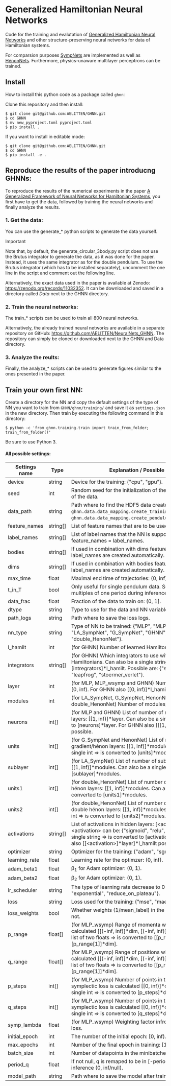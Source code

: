 # Generalized Hamiltonian Neural Networks

Code for the training and evalutation of [Generalized Hamiltonian Neural Networks](https://papers.ssrn.com/sol3/papers.cfm?abstract_id=4555181) and other structure-preserving neural networks for data of Hamiltonian systems.

For comparsion purposes [SympNets](https://arxiv.org/abs/2001.03750) are implemented
as well as [HénonNets](https://arxiv.org/abs/2007.04496).
Furthermore, physics-unaware multilayer perceptrons can be trained.

## Install

How to install this python code as a package called `ghnn`:

Clone this repository and then install:
```shell
$ git clone git@github.com:AELITTEN/GHNN.git
$ cd GHNN
$ mv new_pyproject.toml pyproject.toml
$ pip install .
```

If you want to install in editable mode:
```shell
$ git clone git@github.com:AELITTEN/GHNN.git
$ cd GHNN
$ pip install -e .
```

## Reproduce the results of the paper introducng GHNNs:

To reproduce the results of the numerical experiments in the paper [A Generalized
Framework of Neural Networks for Hamiltonian Systems](https://papers.ssrn.com/sol3/papers.cfm?abstract_id=4555181),
you first have to get the data, followed by training the neural networks and finally analyze the results.

### 1. Get the data:
You can use the generate_\* python scripts to generate the data yourself.

> [!IMPORTANT]
> Note that, by default, the generate\_circular\_3body.py script does not use the
> Brutus integrator to generate the data, as it was done for the paper. Instead, it uses the same
> integrator as for the double pendulum. To use the Brutus integrator (which has to be installed
> separately), uncomment the one line in the script and comment out the following line.

Alternatively, the exact data used in the paper is available at Zenodo: https://zenodo.org/records/11032352.
It can be downloaded and saved in a directory called _Data_ next to the GHNN directory.

### 2. Train the neural networks:
The train_\* scripts can be used to train all 800 neural networks.

Alternatively, the already trained neural networks are available in a separate repository on GitHub: https://github.com/AELITTEN/NeuralNets_GHNN.
The repository can simply be cloned or downloaded next to the GHNN and Data directory.

### 3. Analyze the reults:
Finally, the analyze_\* scripts can be used to generate figures similar to the ones presented in the paper.

## Train your own first NN:

Create a directory for the NN and copy the default settings of the type of NN you want to train
from `GHNN/ghnn/training/` and save it as `settings.json` in the new directory. Then train by
executing the following command in this directory:
```shell
$ python -c 'from ghnn.training.train import train_from_folder; train_from_folder()'
```
Be sure to use Python 3.

#### All possible settings:

Settings name   | Type      | Explanation / Possible setting
----------------| --------- | ------------------------------
device          | string    | Device for the training: {"cpu", "gpu"}.
seed            | int       | Random seed for the initialization of the weights and shuffling of the data.
data\_path      | string    | Path where to find the HDF5 data created by `ghnn.data.data_mapping.create_training_dataframe` or `ghnn.data.data_mapping.create_pendulum_training_dataframe`.
feature\_names  | string[]  | List of feature names that are to be used as input to the NN.
label\_names    | string[]  | List of label names that the NN is supposed to output. Usually feature\_names = label\_names.
bodies          | string[]  | If used in combination with dims feature\_names and label\_names are created automatically.
dims            | string[]  | If used in combination with bodies feature\_names and label\_names are created automatically.
max\_time       | float     | Maximal end time of trajectories: (0, inf).
t\_in\_T        | bool      | Only useful for single pendulum data. Scales the time to multiples of one period during inference.
data\_frac      | float     | Fraction of the data to train on: (0, 1].
dtype           | string    | Type to use for the data and NN variables: {"float", "double"}.
path\_logs      | string    | Path where to save the loss logs.
nn\_type        | string    | Type of NN to be trained: {"MLP", "MLP\_wsymp", "LA\_SympNet", "G\_SympNet", "GHNN", "HenonNet" or "double\_HenonNet"}.
l\_hamilt       | int       | (for GHNN) Number of learned Hamiltonians.
integrators     | string[]  | (for GHNN) Which integrators to use with the learned Hamiltonians. Can also be a single string ⇒ is converted to [intregrators]\*l\_hamilt. Possible are: {"symp\_euler", "leapfrog", "stoermer\_verlet"}.
layer           | int       | (for MLP, MLP\_wsymp and GHNN) Number of hidden layers: [0, inf). For GHNN also [[0, inf)]\*l\_hamilt possible.
modules         | int       | (for LA\_SympNet, G\_SympNet, HenonNet and double\_HenonNet) Number of modules/hénon layer: [0, inf).
neurons         | int[]     | (for MLP and GHNN) List of number of neurons in all hidden layers: [[1, inf)]\*layer. Can also be a single int ⇒ is converted to [neurons]\*layer. For GHNN also [[[1, inf)]\*layer]\*l\_hamilt possible.
units           | int[]     | (for G\_SympNet and HenonNet) List of number of units in gradient/hénon layers: [[1, inf)]\*modules. Can also be a single int ⇒ is converted to [units]\*modules.
sublayer        | int[]     | (for LA\_SympNet) List of number of sublayers in linear layers: [[1, inf)]\*modules. Can also be a single int ⇒ is converted to [sublayer]\*modules.
units1          | int[]     | (for double\_HenonNet)  List of number of first units in double hénon layers: [[1, inf)]\*modules. Can also be a single int ⇒  is converted to [units1]\*modules.
units2          | int[]     | (for double\_HenonNet)  List of number of second units in double hénon layers: [[1, inf)]\*modules. Can also be a single int ⇒ is converted to [units2]\*modules.
activations     | string[]  | List of activations in hidden layers: [\<activation\>]\*layer. \<activation\> can be: {"sigmoid", "relu", "tanh"}. Can also be a single string ⇒ is converted to [activations]\*layer. For GHNN also [[\<activation\>]\*layer]\*l\_hamilt possible.
optimizer       | string    | Optimizer for the training: {"adam", "sgd"}.
learning\_rate  | float     | Learning rate for the optimzer: (0, inf).
adam\_beta1     | float     | β<sub>1</sub> for Adam optimizer: (0, 1).
adam\_beta2     | float     | β<sub>2</sub> for Adam optimizer: (0, 1).
lr\_scheduler   | string    | The type of learning rate decrease to 0 {null, "linear", "exponential", "reduce\_on\_plateau"}.
loss            | string    | Loss used for the training: {"mse", "mae"}.
loss\_weights   | bool      | Whether weights (1/mean\_label) in the loss should be used or not.
p\_range        | float[]   | (for MLP\_wsymp) Range of momenta where symplectic loss is calculated [[(-inf, inf)]\*dim, [(-inf, inf)]\*dim]. Can also be a list of two floats ⇒ is converted to [[p\_range[0]]\*dim, [p\_range[1]]\*dim].
q\_range        | float[]   | (for MLP\_wsymp) Range of positions where symplectic loss is calculated [[(-inf, inf)]\*dim, [(-inf, inf)]\*dim]. Can also be a list of two floats ⇒ is converted to [[p\_range[0]]\*dim, [p\_range[1]]\*dim].
p\_steps        | int[]     | (for MLP\_wsymp) Number of points in the p_\range where symplectic loss is calculated [[0, inf)]\*dim. Can also be a single int ⇒ is converted to [p\_steps]\*dim.
q\_steps        | int[]     | (for MLP\_wsymp) Number of points in the q_\range where symplectic loss is calculated [[0, inf)]\*dim. Can also be a single int ⇒ is converted to [q\_steps]\*dim.
symp\_lambda    | float     | (for MLP\_wsymp) Weighting factor infront of the symplectic loss.
initial\_epoch  | int       | The number of the initial epoch: [0, inf).
max\_epochs     | int       | Number of the final epoch in training: [1, inf).
batch\_size     | int       | Number of datapoints in the minibatches: [1, inf/null).
period\_q       | float     | If not null, q is remaped to be in [-period\_q, period\_q] during inference (0, inf/null).
model\_path     | string    | Path where to save the model after training.
